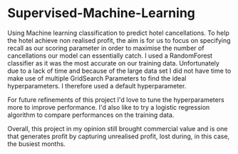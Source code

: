# Supervised-Machine-Learning
Using Machine learning classification to predict hotel cancellations. To help the hotel achieve non realised profit, the aim is for us to focus on specifying recall as our scoring parameter in order to maximise the number of cancellations our model can essentially catch.
I used a RandomForest classifier as it was the most accurate on our training data. Unfortunately due to a lack of time and because of the large data set I did not have time to make use of multiple GridSearch Parameters to find the ideal hyperparameters. I therefore used a default hyperparameter.

For future refinements of this project I'd love to tune the hyperparameters more to improve performance. I'd also like to try a logistic regression algorithm to compare performances on the training data.

Overall, this project in my opinion still brought commercial value and is one that generates profit by capturing unrealised profit, lost during, in this case, the busiest months.
